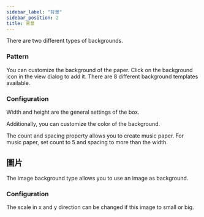 ```yaml
---
sidebar_label: "背景"
sidebar_position: 2
title: 背景
---
```


There are two different types of backgrounds.

### Pattern

You can customize the background of the paper. Click on the background icon in the view dialog to add it. There are 8 different background templates available.

### Configuration

Width and height are the general settings of the box.

Additionally, you can customize the color of the background.

The count and spacing property allows you to create music paper. For music paper, set count to 5 and spacing to more than the width.

## 圖片

The image background type allows you to use an image as background.

### Configuration

The scale in x and y direction can be changed if this image to small or big.
